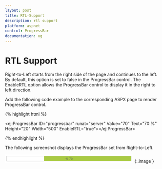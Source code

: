 ```yaml
---
layout: post
title: RTL-Support
description: rtl support
platform: aspnet
control: ProgressBar
documentation: ug
---
```


# RTL Support

Right-to-Left starts from the right side of the page and continues to the left. By default, this option is set to false in the ProgressBar control. The EnableRTL option allows the ProgressBar control to display it in the right to left direction.

Add the following code example to the corresponding ASPX page to render ProgressBar control.

{% highlight html %}



 <ej:ProgressBar ID="progressbar" runat="server" Value="70" Text="70 %" Height="20" Width="500" EnableRTL="true"></ej:ProgressBar>





{% endhighlight %}

The following screenshot displays the ProgressBar set from Right-to-Left.               

![](RTL-Support_images/RTL-Support_img1.png)
{:.image }



